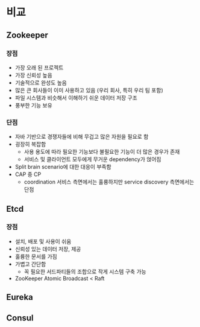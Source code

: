 # 비교

## Zookeeper

### 장점

- 가장 오래 된 프로젝트
- 가장 신뢰성 높음
- 기술적으로 완성도 높음
- 많은 큰 회사들이 이미 사용하고 있음 (우리 회사, 특히 우리 팀 포함)
- 파일 시스템과 비슷해서 이해하기 쉬운 데이터 저장 구조
- 풍부한 기능 보유

### 단점

- 자바 기반으로 경쟁자들에 비해 무겁고 많은 자원을 필요로 함
- 굉장히 복잡함
  - 사용 용도에 따라 필요한 기능보다 불필요한 기능이 더 많은 경우가 존재
  - 서비스 및 클라이언트 모두에게 무거운 dependency가 얹어짐
- Split brain scenario에 대한 대응이 부족함
- CAP 중 CP
  - coordination 서비스 측면에서는 훌륭하지만 service discovery 측면에서는 단점

## Etcd

### 장점

- 설치, 배포 및 사용이 쉬움
- 신뢰성 있는 데이터 저장, 제공
- 훌륭한 문서를 가짐
- 가볍고 간단함
  - 꼭 필요한 서드파티들의 조합으로 작게 시스템 구축 가능
- ZooKeeper Atomic Broadcast < Raft

## Eureka

## Consul